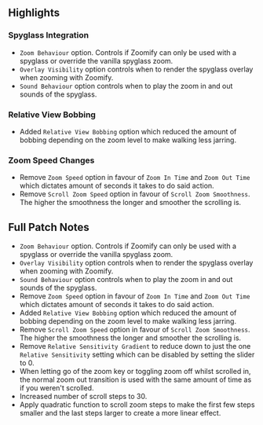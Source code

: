 ## Highlights

### Spyglass Integration

- `Zoom Behaviour` option. Controls if Zoomify can only be used
  with a spyglass or override the vanilla spyglass zoom.
- `Overlay Visibility` option controls when to render the
  spyglass overlay when zooming with Zoomify.
- `Sound Behaviour` option controls when to play the
  zoom in and out sounds of the spyglass.

### Relative View Bobbing

- Added `Relative View Bobbing` option which reduced the amount of bobbing
  depending on the zoom level to make walking less jarring.

### Zoom Speed Changes

- Remove `Zoom Speed` option in favour of `Zoom In Time` and `Zoom Out Time`
  which dictates amount of seconds it takes to do said action.
- Remove `Scroll Zoom Speed` option in favour of `Scroll Zoom Smoothness`.
  The higher the smoothness the longer and smoother the scrolling is.

## Full Patch Notes

- `Zoom Behaviour` option. Controls if Zoomify can only be used
  with a spyglass or override the vanilla spyglass zoom.
- `Overlay Visibility` option controls when to render the
  spyglass overlay when zooming with Zoomify.
- `Sound Behaviour` option controls when to play the
  zoom in and out sounds of the spyglass.
- Remove `Zoom Speed` option in favour of `Zoom In Time` and `Zoom Out Time`
  which dictates amount of seconds it takes to do said action.
- Added `Relative View Bobbing` option which reduced the amount of bobbing
  depending on the zoom level to make walking less jarring.
- Remove `Scroll Zoom Speed` option in favour of `Scroll Zoom Smoothness`.
  The higher the smoothness the longer and smoother the scrolling is.
- Remove `Relative Sensitivity Gradient` to reduce down to just the one
  `Relative Sensitivity` setting which can be disabled by setting the slider to 0.
- When letting go of the zoom key or toggling zoom off whilst scrolled in,
  the normal zoom out transition is used with the same amount of time as if you weren't scrolled.
- Increased number of scroll steps to 30.
- Apply quadratic function to scroll zoom steps to make the first few steps smaller
  and the last steps larger to create a more linear effect.
